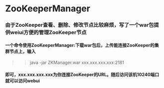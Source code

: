 # ZooKeeperManager
### 由于ZooKeeper查看、删除、修改节点比较麻烦，写了一个war包提供weiui方便的管理ZooKeeper节点  
#### 一个命令使用ZooKeeperManager:下载war包后，上传能连接ZooKeeper的集群节点上，输入  
>> java -jar ZKManager.war xxx.xxx.xxx.xxx:2181
#### 即可，xxx.xxx.xxx.xxx为你连接ZooKeeper的URL。随后访问该机10240端口就可以访问webui
